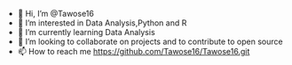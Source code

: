 - 👋 Hi, I’m @Tawose16
- 👀 I’m interested in Data Analysis,Python and R
- 🌱 I’m currently learning Data Analysis
- 💞️ I’m looking to collaborate on projects and to contribute to open source
- 📫 How to reach me  https://github.com/Tawose16/Tawose16.git



